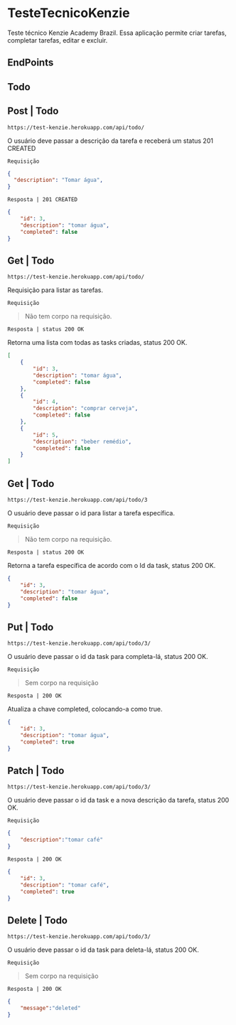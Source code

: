 # TesteTecnicoKenzie
Teste técnico Kenzie Academy Brazil.
Essa aplicação permite criar tarefas, completar tarefas, editar e excluir.

## EndPoints

## Todo

## Post | Todo

`https://test-kenzie.herokuapp.com/api/todo/`

O usuário deve passar a descrição da tarefa e receberá um status 201 CREATED

`Requisição `

```json
{
  "description": "Tomar água",
}
```

`Resposta | 201 CREATED`


```json
{
	"id": 3,
	"description": "tomar água",
	"completed": false
}

```

## Get | Todo

`https://test-kenzie.herokuapp.com/api/todo/`

Requisição para listar as tarefas.

`Requisição `

> Não tem corpo na requisição.

`Resposta | status 200 OK`

Retorna uma lista com todas as tasks criadas, status 200 OK.

```json
[
	{
		"id": 3,
		"description": "tomar água",
		"completed": false
	},
	{
		"id": 4,
		"description": "comprar cerveja",
		"completed": false
	},
	{
		"id": 5,
		"description": "beber remédio",
		"completed": false
	}
]
```
## Get | Todo

`https://test-kenzie.herokuapp.com/api/todo/3`

O usuário deve passar o id para listar a tarefa específica.

`Requisição `

> Não tem corpo na requisição.

`Resposta | status 200 OK`

Retorna a tarefa específica de acordo com o Id da task, status 200 OK.

```json
{
	"id": 3,
	"description": "tomar água",
	"completed": false
}
```

## Put | Todo

`https://test-kenzie.herokuapp.com/api/todo/3/`

O usuário deve passar o id da task para completa-lá, status 200 OK.

`Requisição `

> Sem corpo na requisição

`Resposta | 200 OK`

Atualiza a chave completed, colocando-a como true.

```json
{
	"id": 3,
	"description": "tomar água",
	"completed": true
}

```


## Patch | Todo

`https://test-kenzie.herokuapp.com/api/todo/3/`

O usuário deve passar o id da task e a nova descrição da tarefa, status 200 OK.

`Requisição `

```json
{
	"description":"tomar café"
}
```

`Resposta | 200 OK`

```json
{
	"id": 3,
	"description": "tomar café",
	"completed": true
}

```

## Delete | Todo

`https://test-kenzie.herokuapp.com/api/todo/3/`

O usuário deve passar o id da task para deleta-lá, status 200 OK.

`Requisição `

> Sem corpo na requisição

`Resposta | 200 OK`

```json
{
	"message":"deleted"
}

```
